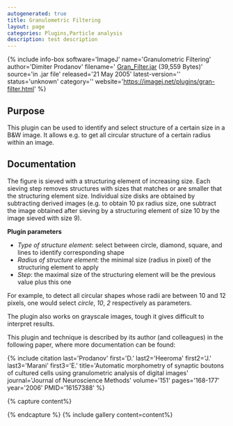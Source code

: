 ```yaml
---
autogenerated: true
title: Granulometric Filtering
layout: page
categories: Plugins,Particle analysis
description: test description
---
```


{% include info-box software='ImageJ' name='Granulometric Filtering' author='Dimiter Prodanov' filename=' [Gran\_Filter.jar](https://imagej.net/plugins/download/jars/Gran_Filter.jar) (39,559 Bytes)' source='in .jar file' released='21 May 2005' latest-version='' status='unknown' category='' website='https://imagej.net/plugins/gran-filter.html' %}

Purpose
-------

This plugin can be used to identify and select structure of a certain size in a B&W image. It allows e.g. to get all circular structure of a certain radius within an image.

Documentation
-------------

The figure is sieved with a structuring element of increasing size. Each sieving step removes structures with sizes that matches or are smaller that the structuring element size. Individual size disks are obtained by subtracting derived images (e.g. to obtain 10 px radius size, one subtract the image obtained after sieving by a structuring element of size 10 by the image sieved with size 9).

**Plugin parameters**

-   *Type of structure element*: select between circle, diamond, square, and lines to identify corresponding shape
-   *Radius of structure element*: the minimal size (radius in pixel) of the structuring element to apply
-   *Step*: the maximal size of the structuring element will be the previous value plus this one

For example, to detect all circular shapes whose radii are between 10 and 12 pixels, one would select *circle*, *10*, *2* respectively as parameters.

The plugin also works on grayscale images, tough it gives difficult to interpret results.

This plugin and technique is described by its author (and colleagues) in the following paper, where more documentation can be found:

{% include citation last='Prodanov' first='D.' last2='Heeroma' first2='J.' last3='Marani' first3='E.' title='Automatic morphometry of synaptic boutons of cultured cells using granulometric analysis of digital images' journal='Journal of Neuroscience Methods' volume='151' pages='168-177' year='2006' PMID='16157388' %}


{% capture content%}

{% endcapture %}
{% include gallery content=content%}


 
